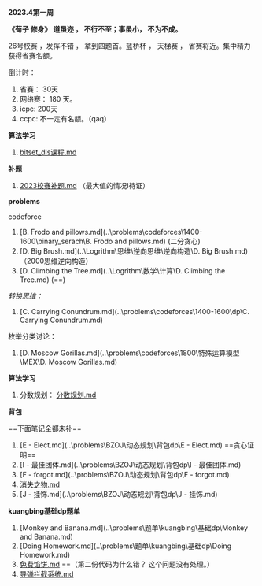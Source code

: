 **2023.4第一周**

**《荀子 修身》**
**道虽迩 ， 不行不至；事虽小， 不为不成。**

26号校赛 ，发挥不错 ， 拿到四题首。蓝桥杯 ， 天梯赛 ， 省赛将近。集中精力获得省赛名额。

倒计时： 
1. 省赛： 30天
2. 网络赛： 180 天。
3. icpc:  200天
4. ccpc: 不一定有名额。（qaq）

**算法学习**

1. [bitset_dls课程.md](..\Logrithm\杂篇\bitset\bitset_dls课程.md) 

**补题**

1.  [2023校赛补题.md](..\problems\补题\2023校赛补题.md)  （最大值的情况I待证）

**problems**

codeforce

1.  [B. Frodo and pillows.md](..\problems\codeforces\1400-1600\binary_serach\B. Frodo and pillows.md) (二分贪心)
2.  [D. Big Brush.md](..\Logrithm\思维\逆向思维\逆向构造\D. Big Brush.md)  （2000思维逆向构造）
3.   [D. Climbing the Tree.md](..\Logrithm\数学\计算\D. Climbing the Tree.md) (==)

*转换思维：*

1.  [C. Carrying Conundrum.md](..\problems\codeforces\1400-1600\dp\C. Carrying Conundrum.md) 

枚举分类讨论：
1.  [D. Moscow Gorillas.md](..\problems\codeforces\1800\特殊运算模型\MEX\D. Moscow Gorillas.md) 

**算法学习**

1. 分数规划： [分数规划.md](..\Logrithm\杂篇\分数规划\分数规划.md) 

**背包**

==下面笔记全都未补==

1.  [E - Elect.md](..\problems\BZOJ\动态规划\背包dp\E - Elect.md)  ==贪心证明==
2.  [I - 最佳团体.md](..\problems\BZOJ\动态规划\背包dp\I - 最佳团体.md) 
3.  [F - forgot.md](..\problems\BZOJ\动态规划\背包dp\F - forgot.md) 
4.  [消失之物.md](..\problems\BZOJ\动态规划\背包dp\消失之物.md) 
5.  [J - 挂饰.md](..\problems\BZOJ\动态规划\背包dp\J - 挂饰.md) 

**kuangbing基础dp题单**

1.  [Monkey and Banana.md](..\problems\题单\kuangbing\基础dp\Monkey and Banana.md) 
2.  [Doing Homework.md](..\problems\题单\kuangbing\基础dp\Doing Homework.md) 
3.  [免费馅饼.md](..\problems\题单\kuangbing\基础dp\免费馅饼.md) ==（第二份代码为什么错？ 这个问题没有处理。）
4.  [导弹拦截系统.md](..\problems\题单\kuangbing\基础dp\导弹拦截系统.md) 

